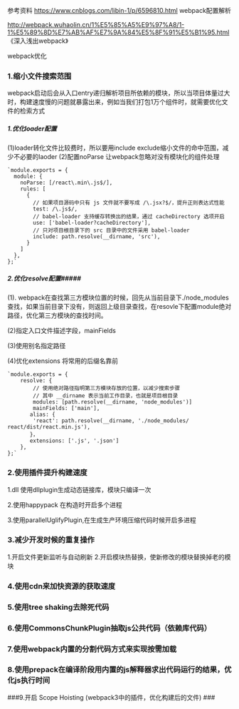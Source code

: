 参考资料
https://www.cnblogs.com/libin-1/p/6596810.html webpack配置解析

http://webpack.wuhaolin.cn/1%E5%85%A5%E9%97%A8/1-1%E5%89%8D%E7%AB%AF%E7%9A%84%E5%8F%91%E5%B1%95.html  《深入浅出webpack》 

webpack优化
### 1.缩小文件搜索范围 ###
webpack启动后会从入口entry递归解析项目所依赖的模块，所以当项目体量过大时，构建速度慢的问题就暴露出来，例如当我们打包1万个组件时，就需要优化文件的检索方式

##### 1.优化loader配置 #####
(1)loader转化文件比较费时，所以要用include exclude缩小文件的命中范围，减少不必要的laoder
(2)配置noParse 让webpack忽略对没有模块化的组件处理

    `module.exports = {
	  module: {
		noParse: [/react\.min\.js$/],
	    rules: [
	      {
	        // 如果项目源码中只有 js 文件就不要写成 /\.jsx?$/，提升正则表达式性能
	        test: /\.js$/,
	        // babel-loader 支持缓存转换出的结果，通过 cacheDirectory 选项开启
	        use: ['babel-loader?cacheDirectory'],
	        // 只对项目根目录下的 src 目录中的文件采用 babel-loader
	        include: path.resolve(__dirname, 'src'),
	      }
	    ]
	  },
	};`

##### 2.优化resolve配置#####
(1). webpack在查找第三方模块位置的时候，回先从当前目录下./node_modules查找，如果当前目录下没有，则返回上级目录查找，在resovle下配置module绝对路径，优化第三方模块的查找时间。

(2)指定入口文件描述字段，mainFields

(3)使用别名指定路径
 
(4)优化extensions 将常用的后缀名靠前

    `module.exports = {
  		resolve: {
		    // 使用绝对路径指明第三方模块存放的位置，以减少搜索步骤
		    // 其中 __dirname 表示当前工作目录，也就是项目根目录
		    modules: [path.resolve(__dirname, 'node_modules')]
			mainFields: ['main'],
		   alias: {
	        'react': path.resolve(__dirname, './node_modules/  react/dist/react.min.js'),
		   }，
		   extensions: ['.js', '.json']	   
		},
	};`

### 2.使用插件提升构建速度 ###
1.dll 使用dllplugin生成动态链接库，模块只编译一次

2.使用happypack 在构造时开启多个进程

3.使用parallelUglifyPlugin,在生成生产环境压缩代码时候开启多进程

### 3.减少开发时候的重复操作 ###
1.开启文件更新监听与自动刷新
2.开启模块热替换，使新修改的模块替换掉老的模块

### 4.使用cdn来加快资源的获取速度 ###
### 5.使用tree shaking去除死代码 ###
### 6.使用CommonsChunkPlugin抽取js公共代码（依赖库代码） ###
### 7.使用webpack内置的分割代码方式来实现按需加载 ###
### 8.使用prepack在编译阶段用内置的js解释器求出代码运行的结果，优化js执行时间 ###
###9.开启 Scope Hoisting (webpack3中的插件，优化构建后的文件) ###
